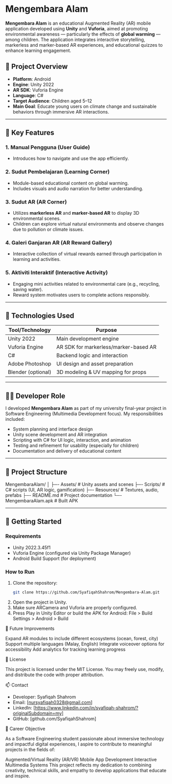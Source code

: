 # Mengembara Alam

**Mengembara Alam** is an educational Augmented Reality (AR) mobile application developed using **Unity** and **Vuforia**, aimed at promoting environmental awareness — particularly the effects of **global warming** — among children. The application integrates interactive storytelling, markerless and marker-based AR experiences, and educational quizzes to enhance learning engagement.

## 📌 Project Overview

- **Platform**: Android
- **Engine**: Unity 2022
- **AR SDK**: Vuforia Engine
- **Language**: C#
- **Target Audience**: Children aged 5–12
- **Main Goal**: Educate young users on climate change and sustainable behaviors through immersive AR interactions.

---

## 🧩 Key Features

### 1. Manual Pengguna (User Guide)
- Introduces how to navigate and use the app efficiently.

### 2. Sudut Pembelajaran (Learning Corner)
- Module-based educational content on global warming.
- Includes visuals and audio narration for better understanding.

### 3. Sudut AR (AR Corner)
- Utilizes **markerless AR** and **marker-based AR** to display 3D environmental scenes.
- Children can explore virtual natural environments and observe changes due to pollution or climate issues.

### 4. Galeri Ganjaran AR (AR Reward Gallery)
- Interactive collection of virtual rewards earned through participation in learning and activities.

### 5. Aktiviti Interaktif (Interactive Activity)
- Engaging mini activities related to environmental care (e.g., recycling, saving water).
- Reward system motivates users to complete actions responsibly.


---

## 🔧 Technologies Used

| Tool/Technology | Purpose |
|------------------|---------|
| Unity 2022       | Main development engine |
| Vuforia Engine   | AR SDK for markerless/marker-based AR |
| C#               | Backend logic and interaction |
| Adobe Photoshop  | UI design and asset preparation |
| Blender (optional) | 3D modeling & UV mapping for props |

---

## 👩‍💻 Developer Role

I developed **Mengembara Alam** as part of my university final-year project in Software Engineering (Multimedia Development focus). My responsibilities included:

- System planning and interface design
- Unity scene development and AR integration
- Scripting with C# for UI logic, interaction, and animation
- Testing and refinement for usability (especially for children)
- Documentation and delivery of educational content

---

## 📂 Project Structure

MengembaraAlam/
│
├─- Assets/ # Unity assets and scenes
├─- Scripts/ # C# scripts (UI, AR logic, gamification)
├─- Resources/ # Textures, audio, prefabs
├─- README.md # Project documentation
└─- MengembaraAlam.apk # Built APK

---

## 🚀 Getting Started

### Requirements

- Unity 2022.3.45f1
- Vuforia Engine (configured via Unity Package Manager)
- Android Build Support (for deployment)

### How to Run

1. Clone the repository:
   ```bash
   git clone https://github.com/SyafiqahShahrom/Mengembara-Alam.git
2. Open the project in Unity.
3. Make sure ARCamera and Vuforia are properly configured.
4. Press Play in Unity Editor or build the APK for Android:
   File > Build Settings > Android > Build

📖 Future Improvements

Expand AR modules to include different ecosystems (ocean, forest, city)
Support multiple languages (Malay, English)
Integrate voiceover options for accessibility
Add analytics for tracking learning progress

📜 License

This project is licensed under the MIT License. You may freely use, modify, and distribute the code with proper attribution.

📫 Contact

- Developer: Syafiqah Shahrom
- Email: [nursyafiqah0328@gmail.com]
- LinkedIn: [https://www.linkedin.com/in/syafiqah-shahrom/?originalSubdomain=my]
- GitHub: [github.com/SyafiqahShahrom]

🎯 Career Objective

As a Software Engineering student passionate about immersive technology and impactful digital experiences, I aspire to contribute to meaningful projects in the fields of:

Augmented/Virtual Reality (AR/VR)
Mobile App Development
Interactive Multimedia Systems
This project reflects my dedication to combining creativity, technical skills, and empathy to develop applications that educate and inspire.

